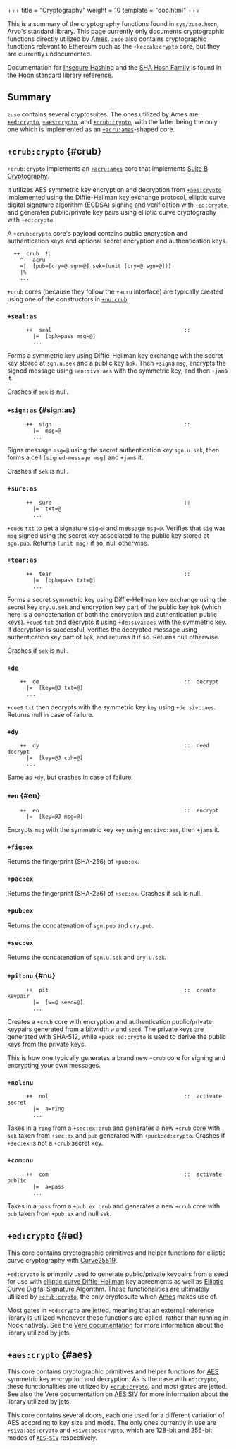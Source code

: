 +++
title = "Cryptography"
weight = 10
template = "doc.html"
+++

This is a summary of the cryptography functions found in `sys/zuse.hoon`, Arvo's
standard library. This page currently only documents cryptographic functions
directly utilized by [Ames](@/docs/arvo/ames/ames.md). `zuse` also contains
cryptographic functions relevant to Ethereum such as the `+keccak:crypto` core,
but they are currently undocumented.

Documentation for [Insecure Hashing](@/docs/hoon/reference/stdlib/2e.md) and the
[SHA Hash Family](@/docs/reference/stdlib/3d.md) is found in the Hoon standard
library reference.

## Summary

`zuse` contains several cryptosuites. The ones utilized by Ames are
[`+ed:crypto`](#ed), [`+aes:crypto`](#aes), and [`+crub:crypto`](#crub), with
the latter being the only one which is implemented as an [`+acru:ames`](@/docs/arvo/ames/cryptography/#crypto-core)-shaped core.

## `+crub:crypto` {#crub}

`+crub:crypto` implements an
[`+acru:ames`](@/docs/arvo/ames/cryptography/#crypto-core) core that implements
[Suite B Cryptography](https://en.wikipedia.org/wiki/NSA_Suite_B_Cryptography).

It utilizes AES symmetric key encryption and decryption from [`+aes:crypto`](#aes)
implemented using the Diffie-Hellman key exchange protocol, elliptic curve
digital signature algorithm (ECDSA) signing and verification with [`+ed:crypto`](#ed),
and generates public/private key pairs using elliptic curve cryptography with
`+ed:crypto`.

A `+crub:crypto` core's payload contains public encryption and authentication
keys and optional secret encryption and authentication keys.
```hoon
  ++  crub  !:
    ^-  acru
    =|  [pub=[cry=@ sgn=@] sek=(unit [cry=@ sgn=@])]
    |%
    ...
```
`+crub` cores (because they follow the `+acru` interface) are typically created using one of the constructors in [`+nu:crub`](#nu).

### `+seal:as`

```hoon
      ++  seal                                          ::
        |=  [bpk=pass msg=@]
        ...
```

Forms a symmetric key using Diffie-Hellman key exchange with the secret key
stored at `sgn.u.sek` and a public key `bpk`. Then `+sign`s `msg`, encrypts the
signed message using `+en:siva:aes` with the symmetric key, and then `+jam`s it.

Crashes if `sek` is null.

### `+sign:as` {#sign:as}

```hoon
      ++  sign                                          ::
        |=  msg=@
        ...
```

Signs message `msg=@` using the secret authentication key `sgn.u.sek`, then forms a
cell `[signed-message msg]` and `+jam`s it.

Crashes if `sek` is null.

### `+sure:as`

```hoon
      ++  sure                                          ::
        |=  txt=@
        ...
```

`+cue`s `txt` to get a signature `sig=@` and message `msg=@`. Verifies that
`sig` was `msg` signed using the secret key associated to the public key stored
at `sgn.pub`. Returns `(unit msg)` if so, null otherwise.

### `+tear:as`

```hoon
      ++  tear                                          ::
        |=  [bpk=pass txt=@]
        ...
```

Forms a secret symmetric key using Diffie-Hellman key exchange using the secret
key `cry.u.sek` and encryption key part of the public key `bpk` (which here is a
concatenation of both the encryption and authentication public keys). `+cue`s
`txt` and decrypts it using `+de:siva:aes` with the symmetric key. If decryption
is successful, verifies the decrypted message using authentication key part of
`bpk`, and returns it if so. Returns null otherwise.

Crashes if `sek` is null.

### `+de`

```hoon
    ++  de                                              ::  decrypt
      |=  [key=@J txt=@]
      ...
```

`+cue`s `txt` then decrypts with the symmetric key `key` using `+de:sivc:aes`.
Returns null in case of failure.

### `+dy`

```hoon
    ++  dy                                              ::  need decrypt
      |=  [key=@J cph=@]
      ...
```

Same as `+dy`, but crashes in case of failure.

### `+en` {#en}

```hoon
    ++  en                                              ::  encrypt
      |=  [key=@J msg=@]
```

Encrypts `msg` with the symmetric key `key` using `en:sivc:aes`, then `+jam`s
it.

### `+fig:ex`

Returns the fingerprint (SHA-256) of `+pub:ex`.

### `+pac:ex`

Returns the fingerprint (SHA-256) of `+sec:ex`. Crashes if `sek` is null.

### `+pub:ex`

Returns the concatenation of `sgn.pub` and `cry.pub`.

### `+sec:ex`

Returns the concatenation of `sgn.u.sek` and `cry.u.sek`.

### `+pit:nu` {#nu}

```hoon
      ++  pit                                           ::  create keypair
        |=  [w=@ seed=@]
        ...
```

Creates a `+crub` core with encryption and authentication public/private keypairs
generated from a bitwidth `w` and `seed`. The private keys are generated with
SHA-512, while `+puck:ed:crypto` is used to derive the public keys from the
private keys.

This is how one typically generates a brand new `+crub` core for signing and
encrypting your own messages.

### `+nol:nu`

```hoon
      ++  nol                                           ::  activate secret
        |=  a=ring
        ...
```

Takes in a `ring` from a `+sec:ex:crub` and generates a new `+crub` core with
`sek` taken from `+sec:ex` and `pub` generated with `+puck:ed:crypto`. Crashes
if `+sec:ex` is not a `+crub` secret key.

### `+com:nu`

```hoon
      ++  com                                           ::  activate public
        |=  a=pass
        ...
```

Takes in a `pass` from a `+pub:ex:crub` and generates a new `+crub` core with
`pub` taken from `+pub:ex` and null `sek`.

## `+ed:crypto` {#ed}

This core contains cryptographic primitives and helper functions for elliptic
curve cryptography with [Curve25519](https://en.wikipedia.org/wiki/Curve25519).

`+ed:crypto` is primarily used to generate public/private keypairs from a seed
for use with [elliptic curve
Diffie-Hellman](https://en.wikipedia.org/wiki/Elliptic-curve_Diffie%E2%80%93Hellman)
key agreements as well as [Elliptic Curve Digital Signature
Algorithm](https://en.wikipedia.org/wiki/Elliptic_Curve_Digital_Signature_Algorithm).
These functionalities are ultimately utilized by [`+crub:crypto`](#crub), the
only cryptosuite which [Ames](@/docs/arvo/ames/ames.md) makes use of.

Most gates in `+ed:crypto` are [jetted](@/docs/vere/jetting.md), meaning that an
external reference library is utilized whenever these functions are called,
rather than running in Nock natively. See the [Vere
documentation](@/docs/vere/cryptography/#ed) for more information about the
library utilized by jets.

## `+aes:crypto` {#aes}

This core contains cryptographic primitives and helper functions for
[AES](https://en.wikipedia.org/wiki/Advanced_Encryption_Standard) symmetric key
encryption and decryption. As is the case with `ed:crypto`, these
functionalities are utilized by [`+crub:crypto`](#crub), and most gates are
jetted. See also the Vere documentation on [AES
SIV](@/docs/vere/cryptography/#aes) for more information about the library
utilized by jets.

This core contains several doors, each one used for a different variation of AES
according to key size and mode. The only ones currently in use are
`+siva:aes:crypto` and `+sivc:aes:crypto`, which are 128-bit and
256-bit modes of [`AES-SIV`](https://www.aes-siv.com) respectively.
